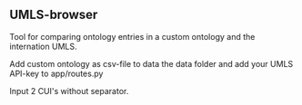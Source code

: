 ## UMLS-browser

Tool for comparing ontology entries in a custom ontology and the internation UMLS.

Add custom ontology as csv-file to data the data folder and add your UMLS API-key to app/routes.py

Input 2 CUI's without separator.
